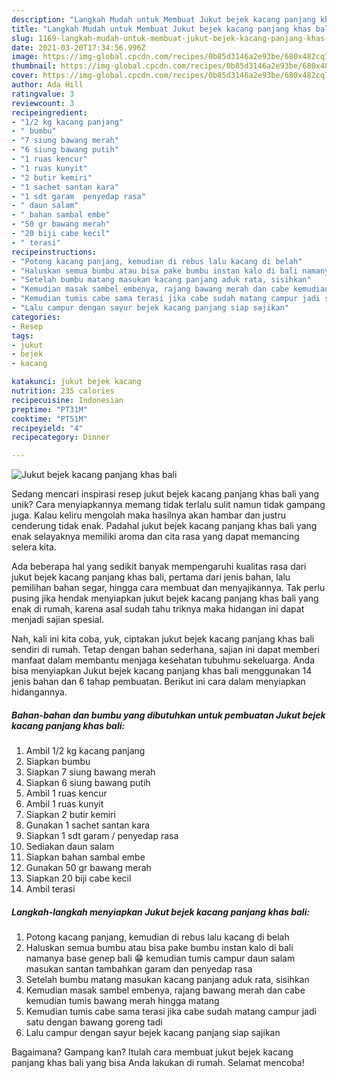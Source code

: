```yaml
---
description: "Langkah Mudah untuk Membuat Jukut bejek kacang panjang khas bali, Bisa Manjain Lidah"
title: "Langkah Mudah untuk Membuat Jukut bejek kacang panjang khas bali, Bisa Manjain Lidah"
slug: 1169-langkah-mudah-untuk-membuat-jukut-bejek-kacang-panjang-khas-bali-bisa-manjain-lidah
date: 2021-03-20T17:34:56.996Z
image: https://img-global.cpcdn.com/recipes/0b85d3146a2e93be/680x482cq70/jukut-bejek-kacang-panjang-khas-bali-foto-resep-utama.jpg
thumbnail: https://img-global.cpcdn.com/recipes/0b85d3146a2e93be/680x482cq70/jukut-bejek-kacang-panjang-khas-bali-foto-resep-utama.jpg
cover: https://img-global.cpcdn.com/recipes/0b85d3146a2e93be/680x482cq70/jukut-bejek-kacang-panjang-khas-bali-foto-resep-utama.jpg
author: Ada Hill
ratingvalue: 3
reviewcount: 3
recipeingredient:
- "1/2 kg kacang panjang"
- " bumbu"
- "7 siung bawang merah"
- "6 siung bawang putih"
- "1 ruas kencur"
- "1 ruas kunyit"
- "2 butir kemiri"
- "1 sachet santan kara"
- "1 sdt garam  penyedap rasa"
- " daun salam"
- " bahan sambal embe"
- "50 gr bawang merah"
- "20 biji cabe kecil"
- " terasi"
recipeinstructions:
- "Potong kacang panjang, kemudian di rebus lalu kacang di belah"
- "Haluskan semua bumbu atau bisa pake bumbu instan kalo di bali namanya base genep bali 😁 kemudian tumis campur daun salam masukan santan tambahkan garam dan penyedap rasa"
- "Setelah bumbu matang masukan kacang panjang aduk rata, sisihkan"
- "Kemudian masak sambel embenya, rajang bawang merah dan cabe kemudian tumis bawang merah hingga matang"
- "Kemudian tumis cabe sama terasi jika cabe sudah matang campur jadi satu dengan bawang goreng tadi"
- "Lalu campur dengan sayur bejek kacang panjang siap sajikan"
categories:
- Resep
tags:
- jukut
- bejek
- kacang

katakunci: jukut bejek kacang 
nutrition: 235 calories
recipecuisine: Indonesian
preptime: "PT31M"
cooktime: "PT51M"
recipeyield: "4"
recipecategory: Dinner

---
```



![Jukut bejek kacang panjang khas bali](https://img-global.cpcdn.com/recipes/0b85d3146a2e93be/680x482cq70/jukut-bejek-kacang-panjang-khas-bali-foto-resep-utama.jpg)

Sedang mencari inspirasi resep jukut bejek kacang panjang khas bali yang unik? Cara menyiapkannya memang tidak terlalu sulit namun tidak gampang juga. Kalau keliru mengolah maka hasilnya akan hambar dan justru cenderung tidak enak. Padahal jukut bejek kacang panjang khas bali yang enak selayaknya memiliki aroma dan cita rasa yang dapat memancing selera kita.

Ada beberapa hal yang sedikit banyak mempengaruhi kualitas rasa dari jukut bejek kacang panjang khas bali, pertama dari jenis bahan, lalu pemilihan bahan segar, hingga cara membuat dan menyajikannya. Tak perlu pusing jika hendak menyiapkan jukut bejek kacang panjang khas bali yang enak di rumah, karena asal sudah tahu triknya maka hidangan ini dapat menjadi sajian spesial.




Nah, kali ini kita coba, yuk, ciptakan jukut bejek kacang panjang khas bali sendiri di rumah. Tetap dengan bahan sederhana, sajian ini dapat memberi manfaat dalam membantu menjaga kesehatan tubuhmu sekeluarga. Anda bisa menyiapkan Jukut bejek kacang panjang khas bali menggunakan 14 jenis bahan dan 6 tahap pembuatan. Berikut ini cara dalam menyiapkan hidangannya.

<!--inarticleads1-->

##### Bahan-bahan dan bumbu yang dibutuhkan untuk pembuatan Jukut bejek kacang panjang khas bali:

1. Ambil 1/2 kg kacang panjang
1. Siapkan  bumbu
1. Siapkan 7 siung bawang merah
1. Siapkan 6 siung bawang putih
1. Ambil 1 ruas kencur
1. Ambil 1 ruas kunyit
1. Siapkan 2 butir kemiri
1. Gunakan 1 sachet santan kara
1. Siapkan 1 sdt garam / penyedap rasa
1. Sediakan  daun salam
1. Siapkan  bahan sambal embe
1. Gunakan 50 gr bawang merah
1. Siapkan 20 biji cabe kecil
1. Ambil  terasi




<!--inarticleads2-->

##### Langkah-langkah menyiapkan Jukut bejek kacang panjang khas bali:

1. Potong kacang panjang, kemudian di rebus lalu kacang di belah
1. Haluskan semua bumbu atau bisa pake bumbu instan kalo di bali namanya base genep bali 😁 kemudian tumis campur daun salam masukan santan tambahkan garam dan penyedap rasa
1. Setelah bumbu matang masukan kacang panjang aduk rata, sisihkan
1. Kemudian masak sambel embenya, rajang bawang merah dan cabe kemudian tumis bawang merah hingga matang
1. Kemudian tumis cabe sama terasi jika cabe sudah matang campur jadi satu dengan bawang goreng tadi
1. Lalu campur dengan sayur bejek kacang panjang siap sajikan




Bagaimana? Gampang kan? Itulah cara membuat jukut bejek kacang panjang khas bali yang bisa Anda lakukan di rumah. Selamat mencoba!
